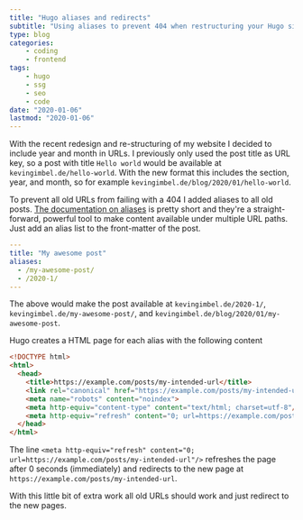 ```yaml
---
title: "Hugo aliases and redirects"
subtitle: "Using aliases to prevent 404 when restructuring your Hugo site"
type: blog
categories:
    - coding
    - frontend
tags:
    - hugo
    - ssg
    - seo
    - code
date: "2020-01-06"
lastmod: "2020-01-06"
---
```


With the recent redesign and re-structuring of my website I decided to include year and month in URLs. I previously only used the post title as URL key, so a post with title `Hello world` would be available at `kevingimbel.de/hello-world`. With the new format this includes the section, year, and month, so for example `kevingimbel.de/blog/2020/01/hello-world`. 

To prevent all old URLs from failing with a 404 I added aliases to all old posts. [The documentation on aliases](https://gohugo.io/content-management/urls/#aliases) is pretty short and they're a straight-forward, powerful tool to make content available under multiple URL paths. Just add an alias list to the front-matter of the post.

```yaml
---
title: "My awesome post"
aliases:
  - /my-awesome-post/
  - /2020-1/
---
```

The above would make the post available at `kevingimbel.de/2020-1/`, `kevingimbel.de/my-awesome-post/`, and `kevingimbel.de/blog/2020/01/my-awesome-post`. 

Hugo creates a HTML page for each alias with the following content

```html
<!DOCTYPE html>
<html>
  <head>
    <title>https://example.com/posts/my-intended-url</title>
    <link rel="canonical" href="https://example.com/posts/my-intended-url"/>
    <meta name="robots" content="noindex">
    <meta http-equiv="content-type" content="text/html; charset=utf-8"/>
    <meta http-equiv="refresh" content="0; url=https://example.com/posts/my-intended-url"/>
  </head>
</html>
```

The line `<meta http-equiv="refresh" content="0; url=https://example.com/posts/my-intended-url"/>` refreshes the page after 0 seconds (immediately) and redirects to the new page at `https://example.com/posts/my-intended-url`.

With this little bit of extra work all old URLs should work and just redirect to the new pages.
